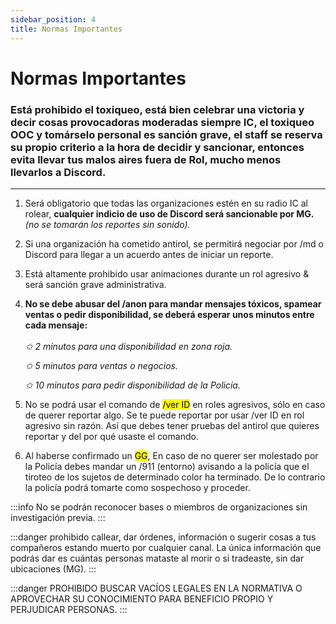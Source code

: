 ```yaml
---
sidebar_position: 4 
title: Normas Importantes
---
```


# Normas Importantes

### Está prohibido el toxiqueo, está bien celebrar una victoria y decir cosas provocadoras moderadas siempre IC, el toxiqueo OOC y tomárselo personal es sanción grave, el staff se reserva su propio criterio a la hora de decidir y sancionar, entonces evita llevar tus malos aires fuera de Rol, mucho menos llevarlos a Discord.

***

1. Será obligatorio que todas las organizaciones estén en su radio IC al rolear, **cualquier indicio de uso de Discord será sancionable por MG.** *(no se tomarán los reportes sin sonido).*
2. Si una organización ha cometido antirol, se permitirá negociar por /md o Discord para llegar a un acuerdo antes de iniciar un reporte.
3. Está altamente prohibido usar animaciones durante un rol agresivo & será sanción grave administrativa.
4. **No se debe abusar del /anon para mandar mensajes tóxicos, spamear ventas o pedir disponibilidad, se deberá esperar unos minutos entre cada mensaje:**\
   \
   &#x20; *✩ 2 minutos para una disponibilidad en zona roja.*

   &#x20;  *✩ 5 minutos para ventas o negocios.*

   &#x20;  *✩ 10 minutos para pedir disponibilidad de la Policía.*
5. No se podrá usar el comando de <mark>/ver ID</mark> en roles agresivos, sólo en caso de querer reportar algo. Se te puede reportar por usar /ver ID en rol agresivo sin razón. Así que debes tener pruebas del antirol que quieres reportar y del por qué usaste el comando.
6. Al haberse confirmado un <mark>GG</mark>, En caso de no querer ser molestado por la Policía debes mandar un /911 (entorno) avisando a la policía que el tiroteo de los sujetos de determinado color ha terminado. De lo contrario la policía podrá tomarte como sospechoso y proceder.

:::info No se podrán reconocer bases o miembros de organizaciones sin investigación previa.
:::

:::danger prohibido callear, dar órdenes, información o sugerir cosas a tus compañeros estando muerto por cualquier canal. La única información que podrás dar es cuántas personas mataste al morir o si tradeaste, sin dar ubicaciones (MG).
:::

:::danger PROHIBIDO BUSCAR VACÍOS LEGALES EN LA NORMATIVA O APROVECHAR SU CONOCIMIENTO PARA BENEFICIO PROPIO Y PERJUDICAR PERSONAS.
:::

